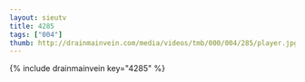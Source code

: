 ```yaml
--- 
layout: sieutv
title: 4285
tags: ["004"]
thumb: http://drainmainvein.com/media/videos/tmb/000/004/285/player.jpg
---
```

{% include drainmainvein key="4285" %} 
